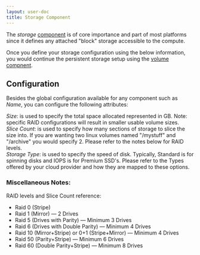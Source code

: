 ```yaml
---
layout: user-doc
title: Storage Component
---
```


The _storage_ [component](./components.html) is of core importance and part of most platforms since it
defines any attached "block" storage accessible to the compute.

Once you define your storage configuration using the below information, you would continue the persistent storage
setup using the [volume compnent](./volume-component.html).

## Configuration

Besides the global configuration available for any component such as _Name_, you can configure the
following attributes:

_Size_: is used to specify the total space allocated represented in GB. Note: specific RAID configurations
will result in smaller usable volume sizes.<br>
_Slice Count_: is used to specify how many sections of storage to slice the size into. If you are wanting two
linux volumes named "/mystuff" and "/archive" you would specify 2. Please refer to the notes below for RAID levels.<br>
_Storage Type_: is used to specify the speed of disk. Typically, Standard is for spinning disks and IOPS is
for Premium SSD's.  Please refer to the Types offered by your cloud provider and how they are mapped to these
options.


### Miscellaneous Notes:
RAID levels and Slice Count reference:
* Raid 0 (Stripe)
* Raid 1 (Mirror) — 2 Drives
* Raid 5 (Drives with Parity) — Minimum 3 Drives
* Raid 6 (Drives with Double Parity) — Minimum 4 Drives
* Raid 10 (Mirror+Stripe) or 0+1 (Stripe+Mirror) — Minimum 4 Drives
* Raid 50 (Parity+Stripe) — Minimum 6 Drives
* Raid 60 (Double Parity+Stripe) — Minimum 8 Drives
